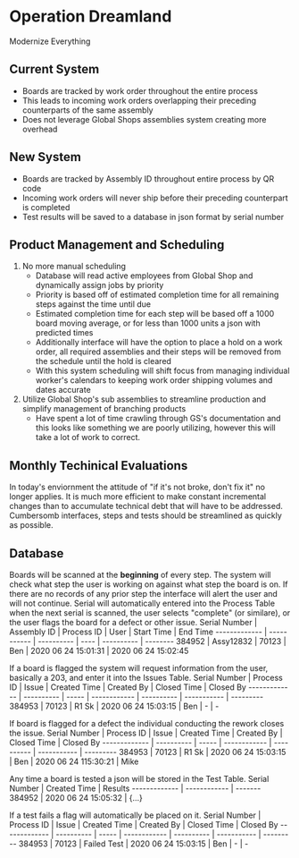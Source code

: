# Operation Dreamland

Modernize Everything

## Current System
   - Boards are tracked by work order throughout the entire process
   - This leads to incoming work orders overlapping their preceding counterparts of the same assembly
   - Does not leverage Global Shops assemblies system creating more overhead
   
## New System
   - Boards are tracked by Assembly ID throughout entire process by QR code
   - Incoming work orders will never ship before their preceding counterpart is completed
   - Test results will be saved to a database in json format by serial number

## Product Management and Scheduling
   1. No more manual scheduling
      - Database will read active employees from Global Shop and dynamically assign jobs by priority
      - Priority is based off of estimated completion time for all remaining steps against the time until due
      - Estimated completion time for each step will be based off a 1000 board moving average, or for less than 1000 units a json with predicted times
      - Additionally interface will have the option to place a hold on a work order, all required assemblies and their steps will be removed from the schedule until the hold is cleared
      - With this system scheduling will shift focus from managing individual worker's calendars to keeping work order shipping volumes and dates accurate
   2. Utilize Global Shop's sub assemblies to streamline production and simplify management of branching products
      - Have spent a lot of time crawling through GS's documentation and this looks like something we are poorly utilizing, however this will take a lot of work to correct.
      
## Monthly Techinical Evaluations
   In today's enviornment the attitude of "if it's not broke, don't fix it" no longer applies. It is much more efficient to make constant incremental changes than to accumulate technical debt that will have to be addressed. Cumbersomb interfaces, steps and tests should be streamlined as quickly as possible.

## Database
   Boards will be scanned at the **beginning** of every step. The system will check what step the user is working on against what step the board is on. If there are no records of any prior step the interface will alert the user and will not continue. Serial will automatically entered into the Process Table when the next serial is scanned, the user selects "complete" (or similare), or the user flags the board for a defect or other issue.
   Serial Number | Assembly ID | Process ID | User | Start Time | End Time
   ------------- | ----------- | ---------- | ---- | ---------- | --------
   384952 | Assy12832 | 70123 | Ben | 2020 06 24 15:01:31 | 2020 06 24 15:02:45
   
   If a board is flagged the system will request information from the user, basically a 203, and enter it into the Issues Table.
   Serial Number | Process ID | Issue | Created Time | Created By | Closed Time | Closed By
   ------------- | ---------- | ----- | ------------ | ---------- | ----------- | ---------
   384953 | 70123 | R1 Sk | 2020 06 24 15:03:15 | Ben | - | - 
   
   If board is flagged for a defect the individual conducting the rework closes the issue.
   Serial Number | Process ID | Issue | Created Time | Created By | Closed Time | Closed By
   ------------- | ---------- | ----- | ------------ | ---------- | ----------- | ---------
   384953 | 70123 | R1 Sk | 2020 06 24 15:03:15 | Ben | 2020 06 24 115:30:21 | Mike 

   Any time a board is tested a json will be stored in the Test Table.
   Serial Number | Created Time | Results
   ------------- | ------------ | -------
   384952 | 2020 06 24 15:05:32 | {...}
   
   If a test fails a flag will automatically be placed on it.
   Serial Number | Process ID | Issue | Created Time | Created By | Closed Time | Closed By
   ------------- | ---------- | ----- | ------------ | ---------- | ----------- | ---------
   384953 | 70123 | Failed Test | 2020 06 24 15:03:15 | Ben | - | - 
   
   
